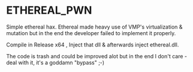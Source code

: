 # ETHEREAL_PWN

Simple ethereal hax.
Ethereal made heavy use of VMP's virtualization & mutation but in the end the developer failed to implement it properly.

Compile in Release x64 , Inject that dll & afterwards inject ethereal.dll.

The code is trash and could be improved alot but in the end I don't care - deal with it, it's a goddamn "bypass" ;-)




